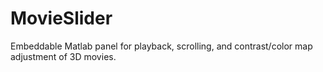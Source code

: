 # MovieSlider
Embeddable Matlab panel for playback, scrolling, and contrast/color map adjustment of 3D movies.
